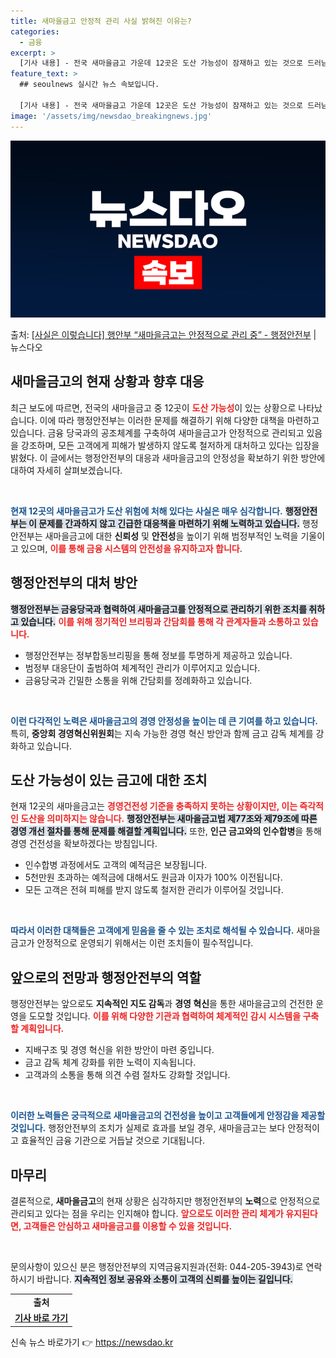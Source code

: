 ```yaml
---
title: 새마을금고 안정적 관리 사실 밝혀진 이유는?
categories:
  - 금융
excerpt: >
  [기사 내용] - 전국 새마을금고 가운데 12곳은 도산 가능성이 잠재하고 있는 것으로 드러남 - 내부관리 시…
feature_text: >
  ## seoulnews 실시간 뉴스 속보입니다.

  [기사 내용] - 전국 새마을금고 가운데 12곳은 도산 가능성이 잠재하고 있는 것으로 드러남 - 내부관리 시…
image: '/assets/img/newsdao_breakingnews.jpg'
---
```


![뉴스다오 속보](/assets/img/newsdao_breakingnews.jpg)

<p>출처: <a href="https://newsdao.kr/2144" rel="dofollow">[사실은 이렇습니다] 행안부 “새마을금고는 안정적으로 관리 중” - 행정안전부</a> | 뉴스다오</p>

<h2 data-ke-size="size26">새마을금고의 현재 상황과 향후 대응</h2>

<p data-ke-size="size16">최근 보도에 따르면, 전국의 새마을금고 중 12곳이 <b><span style="color: #ee2323;">도산 가능성</span></b>이 있는 상황으로 나타났습니다. 이에 따라 행정안전부는 이러한 문제를 해결하기 위해 다양한 대책을 마련하고 있습니다. 금융 당국과의 공조체계를 구축하여 새마을금고가 안정적으로 관리되고 있음을 강조하며, 모든 고객에게 피해가 발생하지 않도록 철저하게 대처하고 있다는 입장을 밝혔다. 이 글에서는 행정안전부의 대응과 새마을금고의 안정성을 확보하기 위한 방안에 대하여 자세히 살펴보겠습니다.</p>

<p data-ke-size="size16">&nbsp;</p>

<b><span style="color: #1a5490;">현재 12곳의 새마을금고가 도산 위험에 처해 있다는 사실은 매우 심각합니다.</span></b> <b><span style="background-color: #21538527;">행정안전부는 이 문제를 간과하지 않고 긴급한 대응책을 마련하기 위해 노력하고 있습니다.</span></b> 행정안전부는 새마을금고에 대한 <b>신뢰성</b> 및 <b>안전성</b>을 높이기 위해 범정부적인 노력을 기울이고 있으며, <b><span style="color: #ee2323;">이를 통해 금융 시스템의 안전성을 유지하고자 합니다</span></b>. 

<h2 data-ke-size="size26">행정안전부의 대처 방안</h2>

<b><span style="background-color: #21538527;">행정안전부는 금융당국과 협력하여 새마을금고를 안정적으로 관리하기 위한 조치를 취하고 있습니다.</span></b> <b><span style="color: #ee2323;">이를 위해 정기적인 브리핑과 간담회를 통해 각 관계자들과 소통하고 있습니다.</span></b> 

<ul>
<li>행정안전부는 정부합동브리핑을 통해 정보를 투명하게 제공하고 있습니다.</li>
<li>범정부 대응단이 출범하여 체계적인 관리가 이루어지고 있습니다.</li>
<li>금융당국과 긴밀한 소통을 위해 간담회를 정례화하고 있습니다.</li>
</ul>

<p data-ke-size="size16">&nbsp;</p>

<b><span style="color: #1a5490;">이런 다각적인 노력은 새마을금고의 경영 안정성을 높이는 데 큰 기여를 하고 있습니다.</span></b> 특히, <b>중앙회 경영혁신위원회</b>는 지속 가능한 경영 혁신 방안과 함께 금고 감독 체계를 강화하고 있습니다. 

<h2 data-ke-size="size26">도산 가능성이 있는 금고에 대한 조치</h2>

현재 12곳의 새마을금고는 <b><span style="color: #ee2323;">경영건전성 기준을 충족하지 못하는 상황이지만, 이는 즉각적인 도산을 의미하지는 않습니다.</span></b> <b><span style="background-color: #21538527;">행정안전부는 새마을금고법 제77조와 제79조에 따른 경영 개선 절차를 통해 문제를 해결할 계획입니다.</span></b> 또한, <b>인근 금고와의 인수합병</b>을 통해 경영 건전성을 확보하겠다는 방침입니다.

<ul>
<li>인수합병 과정에서도 고객의 예적금은 보장됩니다.</li>
<li>5천만원 초과하는 예적금에 대해서도 원금과 이자가 100% 이전됩니다.</li>
<li>모든 고객은 전혀 피해를 받지 않도록 철저한 관리가 이루어질 것입니다.</li>
</ul>

<p data-ke-size="size16">&nbsp;</p>

<b><span style="color: #1a5490;">따라서 이러한 대책들은 고객에게 믿음을 줄 수 있는 조치로 해석될 수 있습니다.</span></b> 새마을금고가 안정적으로 운영되기 위해서는 이런 조치들이 필수적입니다.

<h2 data-ke-size="size26">앞으로의 전망과 행정안전부의 역할</h2>

행정안전부는 앞으로도 <b>지속적인 지도 감독</b>과 <b>경영 혁신</b>을 통한 새마을금고의 건전한 운영을 도모할 것입니다. <b><span style="color: #ee2323;">이를 위해 다양한 기관과 협력하여 체계적인 감시 시스템을 구축할 계획입니다.</span></b> 

<ul>
<li>지배구조 및 경영 혁신을 위한 방안이 마련 중입니다.</li>
<li>금고 감독 체계 강화를 위한 노력이 지속됩니다.</li>
<li>고객과의 소통을 통해 의견 수렴 절차도 강화할 것입니다.</li>
</ul>

<p data-ke-size="size16">&nbsp;</p>

<b><span style="color: #1a5490;">이러한 노력들은 궁극적으로 새마을금고의 건전성을 높이고 고객들에게 안정감을 제공할 것입니다.</span></b> 행정안전부의 조치가 실제로 효과를 보일 경우, 새마을금고는 보다 안정적이고 효율적인 금융 기관으로 거듭날 것으로 기대됩니다.

<h2 data-ke-size="size26">마무리</h2>

결론적으로, <b>새마을금고</b>의 현재 상황은 심각하지만 행정안전부의 <b>노력</b>으로 안정적으로 관리되고 있다는 점을 우리는 인지해야 합니다. <b><span style="color: #ee2323;">앞으로도 이러한 관리 체계가 유지된다면, 고객들은 안심하고 새마을금고를 이용할 수 있을 것입니다.</span></b>

<p data-ke-size="size16">&nbsp;</p>

문의사항이 있으신 분은 행정안전부의 지역금융지원과(전화: 044-205-3943)로 연락하시기 바랍니다. <b><span style="background-color: #21538527;">지속적인 정보 공유와 소통이 고객의 신뢰를 높이는 길입니다.</span></b> 

<table>
<tr>
<td style="text-align: center; height: 17px;"><b>출처</b></td>
</tr>
<tr>
<td style="text-align: center; height: 17px;"><b><a href="https://newsdao.kr/2144">기사 바로 가기</a></b></td>
</tr>
</table> 

신속 뉴스 바로가기 👉 <a href="https://newsdao.kr" rel="dofollow">https://newsdao.kr</a>


